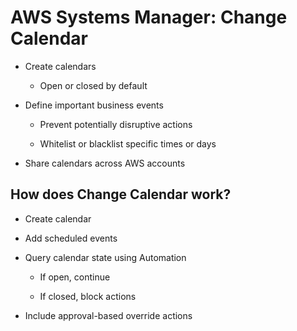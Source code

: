 # AWS Systems Manager: Change Calendar

* Create calendars

  * Open or closed by default

* Define important business events

  * Prevent potentially disruptive actions

  * Whitelist or blacklist specific times or days

* Share calendars across AWS accounts

## How does Change Calendar work?

* Create calendar

* Add scheduled events

* Query calendar state using Automation

  * If open, continue

  * If closed, block actions

* Include approval-based override actions
